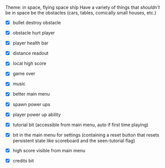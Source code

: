 Theme: in space, flying space ship
Have a variety of things that *shouldn't* be in space be the obstacles (cars, tables, comically small houses, etc.)

- [x] bullet destroy obstacle
- [x] obstacle hurt player
- [x] player health bar
- [x] distance readout
- [x] local high score
- [x] game over
- [x] music
- [x] better main menu
- [x] spawn power ups
- [x] player power up ability
- [x] tutorial bit (accessible from main menu, auto if first time playing)
- [x] bit in the main menu for settings (containing a reset button that resets persistent state like scoreboard and the seen-tutorial flag)
- [x] high score visible from main menu
- [x] credits bit

